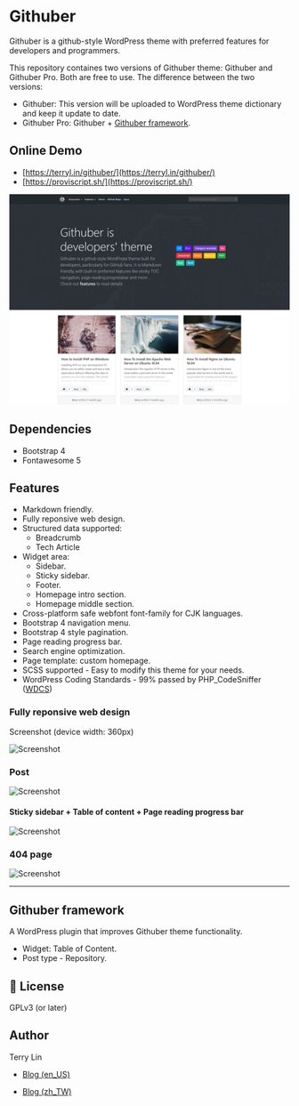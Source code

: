 # Githuber

Githuber is a github-style WordPress theme with preferred features for developers and programmers.

This repository containes two versions of Githuber theme: Githuber and Githuber Pro.
Both are free to use. The difference between the two versions:

- Githuber: This version will be uploaded to WordPress theme dictionary and keep it update to date.
- Githuber Pro: Githuber + [Githuber framework](https://github.com/githuber-wp/githuber-framework).


## Online Demo

- [https://terryl.in/githuber/](https://terryl.in/githuber/) 
- [https://proviscript.sh/](https://proviscript.sh/) 

![Screenshot](./githuber/screenshot.png)

## Dependencies

- Bootstrap 4
- Fontawesome 5

## Features

- Markdown friendly.
- Fully reponsive web design.
- Structured data supported:
  - Breadcrumb
  - Tech Article
- Widget area:
  - Sidebar. 
  - Sticky sidebar.
  - Footer.
  - Homepage intro section.
  - Homepage middle section.
- Cross-platform safe webfont font-family for CJK languages.
- Bootstrap 4 navigation menu.
- Bootstrap 4 style pagination.
- Page reading progress bar.
- Search engine optimization.
- Page template: custom homepage.
- SCSS supported - Easy to modify this theme for your needs.
- WordPress Coding Standards - 99% passed by PHP_CodeSniffer ([WDCS](https://github.com/WordPress-Coding-Standards/WordPress-Coding-Standards))


### Fully reponsive web design
Screenshot (device width: 360px)

![Screenshot](https://i.imgur.com/T9QYsBi.png)

### Post

![Screenshot](https://i.imgur.com/O1pEUg9.png)

#### Sticky sidebar + Table of content + Page reading progress bar

![Screenshot](https://i.imgur.com/nsetuSW.png)

### 404 page

![Screenshot](https://i.imgur.com/ObtdEdO.png)

---

## Githuber framework

A WordPress plugin that improves Githuber theme functionality.

- Widget: Table of Content.
- Post type - Repository.

## :mushroom: License

GPLv3 (or later)

## Author

Terry Lin

- [Blog (en_US)](https://terryl.in/)

- [Blog (zh_TW)](https://terryl.in/zh/)




